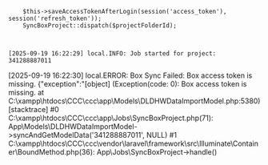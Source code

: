         $this->saveAccessTokenAfterLogin(session('access_token'), session('refresh_token'));
        SyncBoxProject::dispatch($projectFolderId);



    [2025-09-19 16:22:29] local.INFO: Job started for project: 341288887011  
[2025-09-19 16:22:30] local.ERROR: Box Sync Failed: Box access token is missing. {"exception":"[object] (Exception(code: 0): Box access token is missing. at C:\\xampp\\htdocs\\CCC\\ccc\\app\\Models\\DLDHWDataImportModel.php:5380)
[stacktrace]
#0 C:\\xampp\\htdocs\\CCC\\ccc\\app\\Jobs\\SyncBoxProject.php(71): App\\Models\\DLDHWDataImportModel->syncAndGetModelData('341288887011', NULL)
#1 C:\\xampp\\htdocs\\CCC\\ccc\\vendor\\laravel\\framework\\src\\Illuminate\\Container\\BoundMethod.php(36): App\\Jobs\\SyncBoxProject->handle()
